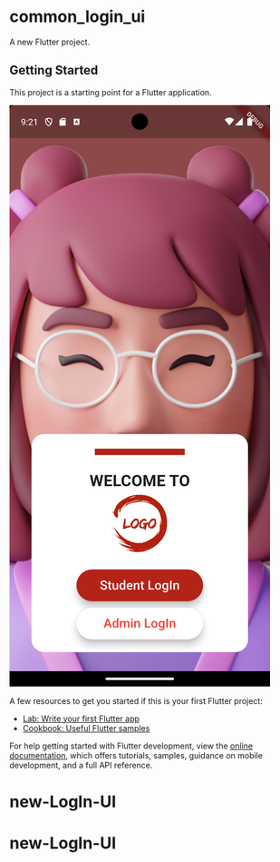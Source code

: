 # common_login_ui

A new Flutter project.

## Getting Started

This project is a starting point for a Flutter application.

![Alt text](lib/images/Screenshot_1718682718.png)

A few resources to get you started if this is your first Flutter project:

- [Lab: Write your first Flutter app](https://docs.flutter.dev/get-started/codelab)
- [Cookbook: Useful Flutter samples](https://docs.flutter.dev/cookbook)

For help getting started with Flutter development, view the
[online documentation](https://docs.flutter.dev/), which offers tutorials,
samples, guidance on mobile development, and a full API reference.
# new-LogIn-UI
# new-LogIn-UI
